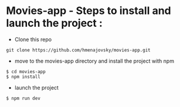 # Movies-app - Steps to install and launch the project :
- Clone this repo
```shell
git clone https://github.com/hmenajovsky/movies-app.git
```
- move to the movies-app directory and install the project with npm
```shell
$ cd movies-app
$ npm install
```
- launch the project 
```shell
$ npm run dev
```
